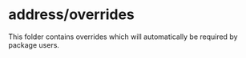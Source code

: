 # address/overrides

This folder contains overrides which will automatically be required by package users.

